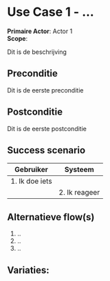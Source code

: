 # Use Case 1 - ...

**Primaire Actor**: Actor 1
<br />
**Scope**:

Dit is de beschrijving

## Preconditie

Dit is de eerste preconditie

## Postconditie

Dit is de eerste postconditie

## Success scenario

|Gebruiker   |Systeem|
|---|:-:|
|1. Ik doe iets|   |
|| 2. Ik reageer|

## Alternatieve flow(s)

1. ..
2. ..
3. ..

## Variaties:
